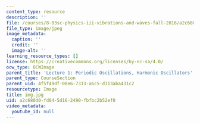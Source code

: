 ```yaml
---
content_type: resource
description: ''
file: /courses/8-03sc-physics-iii-vibrations-and-waves-fall-2016/a2c680d0fd045d162490fbfbc2b52ef0_img.jpg
file_type: image/jpeg
image_metadata:
  caption: ''
  credit: ''
  image-alt: ''
learning_resource_types: []
license: https://creativecommons.org/licenses/by-nc-sa/4.0/
ocw_type: OCWImage
parent_title: 'Lecture 1: Periodic Oscillations, Harmonic Oscillators'
parent_type: CourseSection
parent_uid: 4f5f49df-08e6-7313-a6c5-d113aba431c2
resourcetype: Image
title: img.jpg
uid: a2c680d0-fd04-5d16-2490-fbfbc2b52ef0
video_metadata:
  youtube_id: null
---
```

